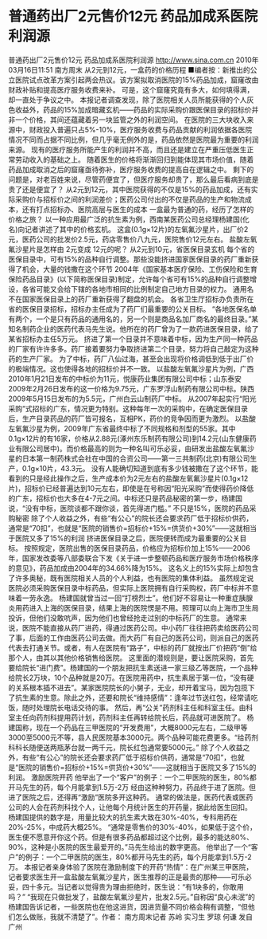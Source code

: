 # 普通药出厂2元售价12元 药品加成系医院利润源

普通药出厂2元售价12元 药品加成系医院利润源
http://www.sina.com.cn  2010年03月16日11:51  南方周末
从2元到12元，一盒药的价格历程
■编者按：新推出的公立医院试点改革方案引起两会热议。该方案拟取消医院的15%药品加成，窟窿改由财政补贴和提高医疗服务收费来补。
可是，这个窟窿究竟有多大，如何填得满，却一直处于争议之中。
本报记者调查发现，除了医院相关人员所能获得的个人灰色收益外，药品的15%加成暗藏玄机——药品的实际采购价跟医保目录的招标价并非一个价格，其间还蕴藏着另一块监管之外的利润空间。
在医院的三大块收入来源中，财政投入普遍只占5%-10%，医疗服务收费与药品贡献的利润依据各医院情况不同而占据不同比例，但几乎毫无例外的是，药品依然是医院最为重要的利润来源。
现有的医疗服务所能产生的利润并不高，而且还是建立在严重压低医生正常劳动收入的基础之上。
随着医生的价格将渐渐回归到能体现其市场价值，随着药品加成取消之后的窟窿亟待弥补，医疗服务收费的提高自在逻辑之中。
剩下的问题是，对老百姓来说，尽管药便宜了，但医疗服务却贵了，那么最后看病到底是贵了还是便宜了？
从2元到12元，其中医院获得的不仅是15%的药品加成，还有实际采购价与招标价之间的利润差价；医药公司付出的不仅是药品的生产和物流成本，还有打点招标办、医院高层与医生的成本
一盒最为普通的药，经历了怎样的价格之旅？
以一种应用最广泛的抗生素为例，西南某医药公司总经理杨建国(化名)向记者讲述了其中的价格玄机。
这盒(0.1g×12片)的左氧氟沙星片，出厂价2元，医药公司的批发价2.5元，药店零售价八九元，医院售价12元左右。
盐酸左氧氟沙星片是怎样由 2元变成 12元的呢？
从2元到10元，省医保目录玄机
每个省的医保目录中，可有15%的品种自行调整。那些没能挤进国家医保目录的药厂重新获得了机会，大量的钱撒在这个环节
2004年《国家基本医疗保险、工伤保险和生育保险药品目录》(以下简称医保目录)制定，允许每个省可有15%的品种自行调整增设，各省可能又会给下辖的各地市相同的比例制定自己地方目录的权力。
通用名不在国家医保目录上的药厂重新获得了翻盘的机会。
各省卫生厅招标办负责所在省的医保目录招标，招标办主任成为了药厂们最重要的公关目标。
“各地医保名单有两个，一个是只有药品的通用名的，另一个则是商品名加厂商名的最终目录。”某知名制药企业的医药代表马先生说。他所在的药厂曾为了一款药进医保目录，给了某省招标办主任5万元。
挤进了第一个目录并不意味着中标，因为生产同一种药品的厂家有许许多多。药厂接着要努力争取挤进第二个目录，努力将自己敲定为这种药的生产厂家。
为了中标，药厂八仙过海，甚至会出现将价格调低到低于出厂价的极端情况。这也使得各地的招标价并不一致。
以盐酸左氧氟沙星片为例，广西2010年1月21日发布的中标价为11元，悦康药业集团有限公司中标；山东泰安2009年2月26日发布的这一价格为9.75元，广东罗浮山制药有限公司中标。陕西2009年5月15日发布的为5.5元，广州白云山制药厂中标。
从2007年起实行“阳光采购”式招标的广东，情况更为特别。这种每年一次的采购中，在确定医保目录后，生产目录药品的药厂皆可报名，互相PK，药价的竞争因而更为激烈。
以盐酸左氧氟沙星为例，2009年广东省最终中标了不同规格和剂型的55家。其中0.1g×12片的有16家，价格从2.88元(涿州东乐制药有限公司)到14.2元(山东健康药业有限公司居中)。而价格最高的则为一种名叫可乐必妥，由研发出盐酸左氧氟沙星的日本第一制药株式会社在中国的合资公司——第一三共制药(北京)有限公司生产，0.1g×10片，43.3元。
没有人能确切知道到底有多少钱被撒在了这个环节，能看到的只是经此操作之后，生产成本价为2元左右的盐酸左氧氟沙星片(0.1g×12片)，招标价已经普遍达到10元左右，即使是在号称因“阳光采购”而使得药价降低的广东，招标价也大多在4-7元之间。中标还只是药品秘密的第一步，杨建国说，“没有中标，医院谈都不跟你谈，首先得进门槛。”
不只是15%，医院的药品采购秘密
除了个人收益之外，有些“有公心”的院长还会要求药厂低于招标价供药，通常是“70扣”，也就是“医院的销售价=招标价+15%=供货价+30%”——这就相当于医院又多了15%的利润
挤进医保目录之后，医院便转而成为最重要的公关目标。
按照规定，医院出售的医保目录药品，价格应为招标价加上15%——2006年，国家发改委等八部委联合下发《关于进一步整顿药品和医疗服务市场价格秩序的意见》，药品加成由2004年的34.66%降为15%。
这名义上的15%实际上却包含了许多奥秘，既有医院相关人员的个人利益，也有医院的集体利益。
虽然规定说医院必须采购医保目录中标药品，但实际上医院拥有自行采购权，药厂中标并不意味着一劳永逸。
杨建国就曾当过一回“打榜烈士”。他们好不容易让一种重症胰腺炎用药进入上海的医保目录，结果上海的医院愣是不用。照理可以向上海市卫生局投诉，但他们没敢吭声，因为他们也曾经抢走过别的中标药厂的生意。
通常来说，医院不能直接从药厂进药，得通过医药公司。中小药厂往往把药卖给医药公司了事，后面的工作由医药公司去做。而大药厂有自己的医药公司，则派自己的医药代表去打通关节。或者，有人在医院有“路子”，中标的药厂就按出厂价把药“倒”给那个人，由其以其他价格销售给医院。
这里面的潜规则是，要让医院采购，首先要给院长“进门费”。杨建国的一个朋友把抗生素送进一家三级乙等医院，一个品种给院长2万块，10个品种就是20万。在医院用药中，抗生素居于第一位，“没有硬的关系根本插不进去”。某家医院院长的小舅子，无业，却开着宝马，因为包揽下了抗生素的生意。除此之外，还要和院长“维持感情”：逢年过节送红包，经常请吃饭，随时处理院长电话交待的事。
然后，再“公关”药剂科主任和科室主任。由科室主任向药剂科提用药计划，药剂科主任再转给院长后，药品就可进医院了。
杨建国称，现在一个药品在三甲医院的“开发费用”，大概8000元左右，二级甲等3000至5000元不等，县人民医院基本3000元。两个品种可能花费更多。“给药剂科科长随便送两瓶茅台就一两千元，院长红包通常要5000元。”
除了个人收益之外，有些“有公心”的院长还会要求药厂低于招标价供药，通常是“70扣”，也就是“医院的销售价=招标价+15%=供货价+30%”——这就相当于医院又多了15%的利润。
激励医院开药
他举出了一个“客户”的例子：一个二甲医院的医生，80%都开马先生的药，每个月能拿到1.5万-2万
经由这种种努力，药品终于进了医院。但进了医院之后，还得再“激励”医院多开这种药。
通常的做法是，医药代表或医药公司的人会在药剂科找个人，让他每个月统计医生的开药量，据此给医生回扣。
杨建国提供的数字是，用量比较大的抗生素大致在30%-40%，专科用药在20%-25%，中成药大概25%。
“通常是零售价的30%-40%，如果低于这个价，医生便不愿意开你这个药。但是有很多药品都超过这个比例，最多的能达80%、90%，这种是小医院的医生最爱开的。”马先生给出的数字更高。
他举出了一个“客户”的例子：一个二甲医院的医生，80%都开马先生的药，每个月能拿到1.5万-2万。
本报记者亲身体验了医院在激励制度下的开药“热情”：在广州某三甲医院，记者要求医生开一盒盐酸左氧氟沙星片，医生推荐的正是最贵的那种——可乐必妥，四十多元。当记者以觉得贵为理由拒绝时，医生说：“有1块多的，你敢用吗？”
“我现在只做批发了，盐酸左氧氟沙星片，批发2.5元。”自称因“良心未泯”的杨建国告诉记者，一些医院也在他这进货，因进货量不同价格会稍有调整，“但他们怎么做账，我就不清楚了”。作者： 南方周末记者 苏岭 实习生 罗琼 何谦 发自广州


